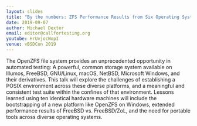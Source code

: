 ```yaml
---
layout: slides
title: "By the numbers: ZFS Performance Results from Six Operating Systems and Their Derivatives"
date: 2019-09-07
author: Michael Dexter
email: editor@callfortesting.org
youtube: HrUvjocWopI
venue: vBSDCon 2019
---
```

The OpenZFS file system provides an unprecedented opportunity in automated testing: A powerful, common storage system available on Illumos, FreeBSD, GNU/Linux, macOS, NetBSD, Microsoft Windows, and their derivatives. This talk will explore the challenges of establishing a POSIX environment across these diverse platforms, and a meaningful and consistent test suite within the confines of that environment. Lessons learned using ten identical hardware machines will include the bootstrapping of a new platform like OpenZFS on Windows, extended performance results of FreeBSD vs. FreeBSD/ZoL, and the need for portable tools across diverse operating systems.